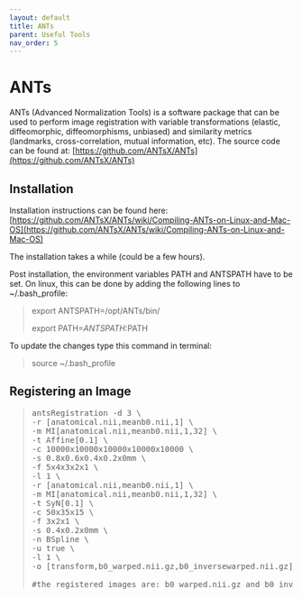 ```yaml
---
layout: default
title: ANTs
parent: Useful Tools
nav_order: 5
---
```

# ANTs

ANTs (Advanced Normalization Tools) is a software package that can be used to perform image registration with variable transformations (elastic, diffeomorphic, diffeomorphisms, unbiased) and similarity metrics (landmarks, cross-correlation, mutual information, etc). The source code can be found at: [https://github.com/ANTsX/ANTs](https://github.com/ANTsX/ANTs)

## Installation

Installation instructions can be found here: [https://github.com/ANTsX/ANTs/wiki/Compiling-ANTs-on-Linux-and-Mac-OS](https://github.com/ANTsX/ANTs/wiki/Compiling-ANTs-on-Linux-and-Mac-OS)

The installation takes a while (could be a few hours).

Post installation, the environment variables PATH and ANTSPATH have to be set. On linux, this can be done by adding the following lines to ~/.bash_profile:

> export ANTSPATH=/opt/ANTs/bin/ 
>
> export PATH=${​​​ANTSPATH}​​​​​​​​​​:$PATH

To update the changes type this command in terminal:
> source ~/.bash_profile

## Registering an Image



> <pre>antsRegistration -d 3 \                                       #3D image
> -r [anatomical.nii,meanb0.nii,1] \
> -m MI[anatomical.nii,meanb0.nii,1,32] \                       #similarity metric: mutual information​ 
> -t Affine[0.1] \                                              #Transform 1: Affine transform, step size = 0.1​ 
> -c 10000x10000x10000x10000x10000 \                            #convergence factors 
> -s 0.8x0.6x0.4x0.2x0mm \                                      #smoothing sigmas 
> -f 5x4x3x2x1 \                                                #shrink factors 
> -l 1 \
> -r [anatomical.nii,meanb0.nii,1] \
> -m MI[anatomical.nii,meanb0.nii,1,32] \
> -t SyN[0.1] \                                                 #Transform 2: Symmetric diffeomorphic registration​ 
> -c 50x35x15 \
> -f 3x2x1 \
> -s 0.4x0.2x0mm \
> -n BSpline \                                                  #3rd order B-spline interpolation​ 
> -u true \
> -l 1 \
> -o [transform,b0_warped.nii.gz,b0_inversewarped.nii.gz]       #output: "transform" produces 3 registration transform files: transform0GenericAffine.mat, transform1Warp.nii.gz, transform1InverseWarp.nii.gz
>
> #the registered images are: b0_warped.nii.gz and b0_inversewarped.nii.gz (which is the anatomical registered to the b0) </pre>